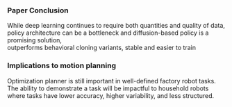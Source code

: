 ---
---

### Paper Conclusion

While deep learning continues to require both quantities and quality of data,
<br>
policy architecture can be a bottleneck and diffusion-based policy is a promising solution,
<br>
outperforms behavioral cloning variants, stable and easier to train

### Implications to motion planning

Optimization planner is still important in well-defined factory robot tasks.
<br>
The ability to demonstrate a task will be impactful to household robots 
<br>
where tasks have lower accuracy, higher variability, and less structured.
